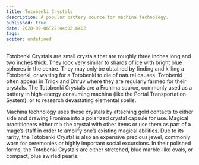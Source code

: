```yaml
---
title: Totobenki Crystals
description: A popular battery source for machina technology.
published: true
date: 2020-09-06T22:44:02.640Z
tags: 
editor: undefined
---
```


Totobenki Crystals are small crystals that are roughly three inches long and two inches thick. They look very similar to shards of ice with bright blue spheres in the centre. They may only be obtained by finding and killing a Totobenki, or waiting for a Totobenki to die of natural causes. Totobenki often appear in Trilok and Dhruv where they are regularly farmed for their crystals. The Totobenki Crystals are a Fronima source, commonly used as a battery in high-energy consuming machina (like the Portal Transportation System), or to research devastating elemental spells.

Machina technology uses these crystals by attaching gold contacts to either side and drawing Fronima into a polarized crystal capsule for use. Magical practitioners either mix the crystal with other items or use them as part of a mage’s staff in order to amplify one’s existing magical abilities.
Due to its rarity, the Totobenki Crystal is also an expensive precious jewel, commonly worn for ceremonies or highly important social excursions. In their polished forms, the Totobenki Crystals are either stretched, blue marble-like ovals, or compact, blue swirled pearls.